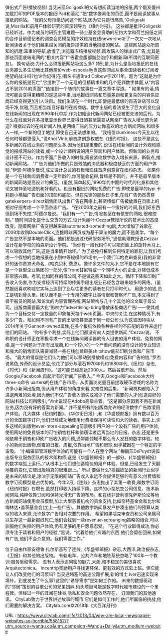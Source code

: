 弹出式广告!播放视频! 
 当艾米丽Goligoski的父母想阅读当地的报纸,两个俄亥俄州加载打印的PDF版本的报纸iPad和滚动,”把“数字像素化的页面,而不是阅读故事从报纸的网站。 
 “我的父母拒绝访问这个网站,因为它只是很痛苦,“Goligoski说,Mozilla和前用户体验研究的资深领导为《纽约时报》。 
 这些都是批评Goligoski已经听过。作为成员的研究主管难题—骑士基金会资助的纽约大学和荷兰报纸之间的合作目前德记者的调查会员模型的疗效维持在线news-she听了一次又一次地从新闻读者关于他们越来越关闭的报告提供的当地报纸的网站。 
 这些网站是众所周知的折磨:笨重的导航,放慢了,浏览器冻结播放视频,围攻恼人的弹出式广告,尤其是那些页面底端电网的“相关内容”广告霍金腹部脂肪治疗和假新闻(所谓的互联网密友)。 
 换句话说:为什么必须报纸网站吸这么多? 
 特别是,为什么是当地报纸的在线业务那么多生动地比其他票价web-especially当这些网点从事全国读者和订阅者绝望的战斗吗?也许你记得(在)著名卡通Brad Colbow于2011年。题为“这就是为什么你的报纸是死亡”,它提供了一个无耻的但精确求和的几个犯罪数字体面,从“内容占不到20%的页面”,“链接到一个随机的故事在一篇文章中写道。“ 
 如果有的话,情况可能会变得更糟糕的是这些年来,当地报纸网站和质量差距和更复杂的内容供应商已经变得更加引人注目。我们生活在一个时代,即使是最低级的百吉饼店可以现场干净,优雅,而且相当炫目好看的在线商店。数字出版的看法发生了巨大的变化自在线新闻的出现在1990年代中期,作为初始迭代新闻网站已经被更先进的后代。为什么在线面对许多报纸显示世界已变得丑陋甚至需要从网络广告收入增长更为紧迫? 
 根据过去的在线新闻人物,是网络广告的压力让你喜欢的地方新闻网站,和很多人一样,一个新的但丁地狱,即使自己无法想象的。 
 “我相信clunkiness今天比以往任何时候都更侵入,“说Khoi Vinh,前首席创意权威在《纽约时报》。 
 这些不是这么多新闻的在线业务的问题那么多,因为他们是重要的,说话在线新闻的设计外观和感觉的报纸网站的读者,或一个设计师所说的用户界面和用户体验。但新闻的业务和设计密不可分。作为平面广告收入的时候,需要紧缩数字收入增长来源。断裂点,推动新闻网站。 
 ”广告为他们所做的只是残酷的浏览器和极度缺乏的方面的用户体验,”伊恩·阿德尔曼说,成立设计总监的石板和现任首席创意官在纽约杂志。 
 如果你是一个在线新闻消费者一定年龄的,你可能会记得,曾经是不同的。并不是最早版本的新闻网站是高设计的典范。(虽然,简单起见,1990年代中期的时代的化身和其他论文被神圣地通航和好看的)。也没有报纸的网站免费的广告:即使是最早的typi 
 卡莉跑小横幅广告页面的顶部和底部。但在先锋的那些日子里,在线广告仍然贯穿gatekeepers-direct销售团队出售广告在网络上,甚至横幅广告被放置在页面上的相对仔细考虑一个平面杂志广告。 
 “在2006年之前有一个很好的时间,我们好东西但到场不失控,”阿德尔曼说。“我们有一个广告,情况甚至在有信誉的网站,很难控制。” 
 随时间进化是什么交货的方式,设计朱丽叶·Cezzar教授所说的技术比的态度改变。随着网络广告变得越来越automated-something后,大大增加了谷歌在2008年收购DoubleClick,连接眼球网页成为基于算法的魔力,而不是美学。“每个广告显然不是本地的页面。他们都是通过代码服务场所,“通信助理教授说Cezzar设计在新学校的帕森斯设计学院。“当你有一段代码你可以把页面上的旋转木马上,可以吸收其他广告,这是当事情开始坏。” 
 为了避免打桩到任何特定的罪犯,让我们考虑一个假想的当地报纸在小到中等规模的市场中,一个我们叫哈克审查员(我的非常好的迷你贵宾犬命名,《哈克贝利·费恩)。像许多文件的大小,它不是在本地拥有它是一个巨型企业集团的一部分,像Tronc甘尼特或一个同样大小的企业,对降低成本非常感兴趣。考官,比如同样的母公司,不是做这些天如此之大。循环下降和印刷广告收入伤害,作为支撑经济可持续的传统手段出版业已经包含越来越多的网络。(虽然报纸喜欢吹嘘它实际上达到了比以往更多的读者在只打印时代)。 
 用更少的钱,员工是切到骨头里。团队而不是一个专用的数字让事情很和警察坏广告,本文得到了骨干船员的网站,和论文的内容管理系统,网站架构与几十个其他的论文属于母公司。出版商需要最大化“影响力”advertising-bring播放床垫商店广告!——使其成为一个目标交付一定数量的印象每天每个web页面。中央的关注,在这种情况下,有多少广告。和如何不同有广告的出版物甚至属于同一母公司:认为这波因特块从2014年关于Gannett-owned属性,在多个报纸依赖各种各样的不匹配的软件来运行他们的网站。 
 “你有多个利益,实际上他们都没有向人类提供新闻,“Cezzar说。 
 不称职的设计师正在积极寻求一个在线新闻阅读器的令人沮丧的用户体验。免费的网络,是一个问题对于所有出版商,和一个较小的一个严重问题的没有设计的专业知识和强大的销售团队需要减轻一些在线创建审美shitshow底部印刷分类和广告市场。 
 “最大的错误是他们认为他们可以移动到播放模式:免费内容和广告的钱,”罗杰说黑色,传奇的设计总监,他花了部分与滚石1970年代和1980年代,《纽约》杂志,《时代》和《新闻周刊》。“这可能已经高达2000人。然后谷歌开始。然后Google,Facebook,舀起所有的新闻广告收入。” 
 今天,Google和Facebook大约three-q命令 
 uarters的在线广告市场。从页面浏览量目前提取硬币游戏的名称为许多小新闻出版商,但从用户体验的角度来看,灾难性的后果。 
 “新闻机构都陷入了进退两难的处境,因为他们不仅广告收入消失或减少了他们需要的人才(创造良好的网站)科技公司所吸引,“Vinh说现在Adobe高级主管。“这是部分原因我不再在新闻业务,因为没有好的答案为新闻。” 
 并不是所有的出版商允许的经济数字广告欺凌用户体验。几大媒体《纽约时报》、《华尔街日报》,和《华盛顿邮报》拥有数以百万计的全国数字订户,他们已经成功地使用付费墙保持可读性和大的读者。事实上,许多这样的出版物ever-more-appealing前景吸引用户的一个没有广告的用户体验,使用网站的免费版本的可怕销售杠杆和偷窃读者远离当地的日报。杂志,还是更多地依赖于销售和印刷广告收入的问题,通常能领域不那么令人发狂的数字体验。较小的新闻出版物,倒霉的日报、周报,依靠当地广告和眼球,似乎被困在一个特定的宇宙吸。 
 “小编辑部管理数字体验的可能有一个人在整个网站,”梅丽莎DePuydt说弧出版专业服务团队的技术架构师,这是《华盛顿邮报》的一部分。(《华盛顿邮报》的数字端弧上运行。)“从根本上他们想创造愉快的用户体验。但是,已经发生了天翻地覆的变化,它使出版物真的很难跟上。” 
 所以,要做什么?摇摇欲坠的新闻行业似乎是未来的结论是,涂油于无限的网站广告收入永远不会提供足够的有意义;付费墙和数字订阅模型是占优势的。今年2月,《连线》杂志推出了其第一收费,和数字订阅《纽约时报》在增长,虽然打印收入持续下降。这样的小型航空公司信息、技术新闻网站,纯粹依靠订阅和保持光滑无广告的布局。和在线非营利德克萨斯论坛等地方新闻网站使用会员模型,加上大型慈善机构的资金支持,比如奈特基金会和比尔和梅林达•盖茨基金会(加上一些广告)。其他数字新闻暴发户拼凑出他们的预算从类似的收入来源,允许数字广告相对次要的作用。 
 希望如果哈克审查员和公司亲属可以生存这一最新报纸死亡,他们会找到一些revenue-scrounging策略的组合,可以驯服他们失控的用户体验,仍有足够的用户愿意忍受。 
 ”在这个行业取得成功,你必须专注于读者和用户的经验,“黑说。“试着给他们有趣的东西,他们会留在回来,如果有广告,他们不会介意的。我们需要工作。” 
  
  
 位于自由作家安德鲁·扎尔斯基写了连线,《华盛顿邮报》杂志,大西洋,政治报杂志,《卫报》和其他的出版物。 
 有轨电车、公共汽车和地铁系统忽略了100年一个教训:服务驱动需求。 
 没有人表示迈阿密的魅力,大胆,和不稳定的美很喜欢Arquitectonica。 
 Incentrip奖励用户寻找更环保、更有效的方式去上班。但它能让人们改变他们的习惯吗? 
 当交通堵塞的高速公路扩展,新的博士 
 iver迅速实现来填补。到底发生了什么事?这里的“诱导需求”是如何工作的。 
 未来的数据驱动的“邻居”策划的谷歌公司的兄弟姐妹,码头项目可能是数字时代城市建设的一个里程碑。但经过一年的丑闻在硅谷,隐私和安全问题依然存在。 
 订阅我们的其他通讯。 
 CityLab致力于世界讲述故事的城市:它们是如何工作的,他们所面临的挑战,他们需要的解决方案。 
 Citylab.com©2018年《大西洋月刊》 
  
   
  URL : https://www.citylab.com/life/2018/04/why-are-local-newspaper-websites-so-horrible/558152/?utm_source=wanqu.co&utm_campaign=Wanqu+Daily&utm_medium=website